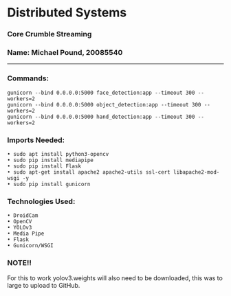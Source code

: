 # Distributed Systems

### Core Crumble Streaming
### Name: Michael Pound, 20085540

----------------------------------------------------------------------

### Commands:
    gunicorn --bind 0.0.0.0:5000 face_detection:app --timeout 300 --workers=2
	gunicorn --bind 0.0.0.0:5000 object_detection:app --timeout 300 --workers=2
	gunicorn --bind 0.0.0.0:5000 hand_detection:app --timeout 300 --workers=2

### Imports Needed:
    • sudo apt install python3-opencv
    • sudo pip install mediapipe
    • sudo pip install Flask
    • sudo apt-get install apache2 apache2-utils ssl-cert libapache2-mod-wsgi -y
    • sudo pip install gunicorn

### Technologies Used:
    • DroidCam 
    • OpenCV
    • YOLOv3
    • Media Pipe
    • Flask 
    • Gunicorn/WSGI

### NOTE!!
For this to work yolov3.weights will also need to be downloaded, this was to large to upload to GitHub.